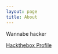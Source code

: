 ```yaml
---
layout: page
title: About
---
```

<style type="text/css">
#htb img {
all : initial;
}
</style>

<p>Wannabe hacker</p>
<a href="https://www.hackthebox.eu/home/users/profile/19000">Hackthebox Profile</a>
<div id="htb">
<script src="https://www.hackthebox.eu/badge/19000"></script>
</div>
